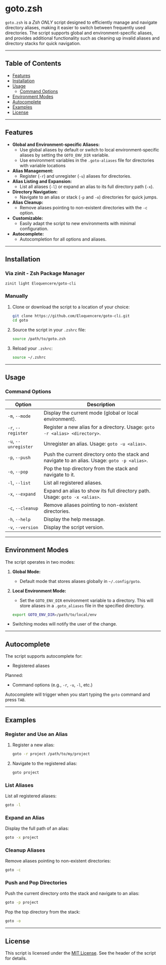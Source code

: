 # goto.zsh

`goto.zsh` is a *Zsh ONLY* script designed to efficiently manage and navigate directory aliases, making it easier to switch between frequently used directories. The script supports global and environment-specific aliases, and provides additional functionality such as cleaning up invalid aliases and directory stacks for quick navigation.

---

## Table of Contents

- [Features](#features)
- [Installation](#installation)
- [Usage](#usage)
  - [Command Options](#command-options)
- [Environment Modes](#environment-modes)
- [Autocomplete](#autocomplete)
- [Examples](#examples)
- [License](#license)

---

## Features

- **Global and Environment-specific Aliases:**
  - Use global aliases by default or switch to local environment-specific aliases by setting the `GOTO_ENV_DIR` variable.
  - Use environment variables in the `.goto-aliases` file for directories with variable locations
- **Alias Management:**
  - Register (`-r`) and unregister (`-u`) aliases for directories.
- **Alias Listing and Expansion:**
  - List all aliases (`-l`) or expand an alias to its full directory path (`-x`).
- **Directory Navigation:**
  - Navigate to an alias or stack (`-p` and `-o`) directories for quick jumps.
- **Alias Cleanup:**
  - Remove aliases pointing to non-existent directories with the `-c` option.
- **Customizable:**
  - Easily adapt the script to new environments with minimal configuration.
- **Autocomplete:**
  - Autocompletion for all options and aliases.

---

## Installation

### Via zinit - Zsh Package Manager
    zinit light Eloquencere/goto-cli

### Manually
1. Clone or download the script to a location of your choice:

   ```zsh
   git clone https://github.com/Eloquencere/goto-cli.git
   cd goto
   ````

2. Source the script in your `.zshrc` file:

   ```zsh
   source /path/to/goto.zsh
   ```

3. Reload your `.zshrc`:

   ```zsh
   source ~/.zshrc
   ```

---

## Usage

### Command Options

| Option             | Description                                                                                     |
|--------------------|-------------------------------------------------------------------------------------------------|
| `-m`, `--mode`     | Display the current mode (global or local environment).                                          |
| `-r`, `--register` | Register a new alias for a directory. Usage: `goto -r <alias> <directory>`.                      |
| `-u`, `--unregister`| Unregister an alias. Usage: `goto -u <alias>`.                                                 |
| `-p`, `--push`     | Push the current directory onto the stack and navigate to an alias. Usage: `goto -p <alias>`.   |
| `-o`, `--pop`      | Pop the top directory from the stack and navigate to it.                                        |
| `-l`, `--list`     | List all registered aliases.                                                                    |
| `-x`, `--expand`   | Expand an alias to show its full directory path. Usage: `goto -x <alias>`.                      |
| `-c`, `--cleanup`  | Remove aliases pointing to non-existent directories.                                            |
| `-h`, `--help`     | Display the help message.                                                                       |
| `-v`, `--version`  | Display the script version.                                                                     |

---

## Environment Modes

The script operates in two modes:

1. **Global Mode:**
   - Default mode that stores aliases globally in `~/.config/goto`.

2. **Local Environment Mode:**
   - Set the `GOTO_ENV_DIR` environment variable to a directory. This will store aliases in a `.goto_aliases` file in the specified directory.

   ```zsh
   export GOTO_ENV_DIR=/path/to/local/env
   ```

- Switching modes will notify the user of the change.

---

## Autocomplete

The script supports autocomplete for:

- Registered aliases

Planned:
- Command options (e.g., `-r`, `-u`, `-l`, etc.)

Autocomplete will trigger when you start typing the `goto` command and press `TAB`.

---

## Examples

### Register and Use an Alias

1. Register a new alias:

   ```zsh
   goto -r project /path/to/my/project
   ```

2. Navigate to the registered alias:

   ```zsh
   goto project
   ```

### List Aliases

List all registered aliases:

```zsh
goto -l
```

### Expand an Alias

Display the full path of an alias:

```zsh
goto -x project
```

### Cleanup Aliases

Remove aliases pointing to non-existent directories:

```zsh
goto -c
```

### Push and Pop Directories

Push the current directory onto the stack and navigate to an alias:

```zsh
goto -p project
```

Pop the top directory from the stack:

```zsh
goto -o
```

---

## License

This script is licensed under the [MIT License](https://opensource.org/licenses/MIT). See the header of the script for details.

